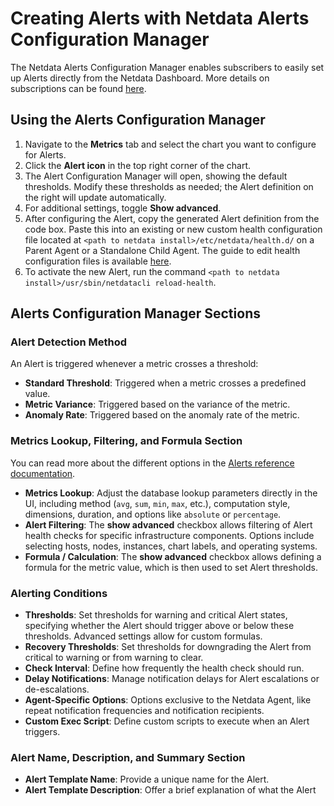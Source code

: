 # Creating Alerts with Netdata Alerts Configuration Manager

The Netdata Alerts Configuration Manager enables subscribers to easily set up Alerts directly from the Netdata Dashboard. More details on subscriptions can be found [here](https://www.netdata.cloud/pricing/).

## Using the Alerts Configuration Manager

1. Navigate to the **Metrics** tab and select the chart you want to configure for Alerts.
2. Click the **Alert icon** in the top right corner of the chart.
3. The Alert Configuration Manager will open, showing the default thresholds. Modify these thresholds as needed; the Alert definition on the right will update automatically.
4. For additional settings, toggle **Show advanced**.
5. After configuring the Alert, copy the generated Alert definition from the code box. Paste this into an existing or new custom health configuration file located at `<path to netdata install>/etc/netdata/health.d/` on a Parent Agent or a Standalone Child Agent. The guide to edit health configuration files is available [here](/src/health/REFERENCE.md#edit-health-configuration-files).
6. To activate the new Alert, run the command `<path to netdata install>/usr/sbin/netdatacli reload-health`.

## Alerts Configuration Manager Sections

### Alert Detection Method

An Alert is triggered whenever a metric crosses a threshold:

- **Standard Threshold**: Triggered when a metric crosses a predefined value.
- **Metric Variance**: Triggered based on the variance of the metric.
- **Anomaly Rate**: Triggered based on the anomaly rate of the metric.

### Metrics Lookup, Filtering, and Formula Section

You can read more about the different options in the [Alerts reference documentation](/src/health/REFERENCE.md).

- **Metrics Lookup**: Adjust the database lookup parameters directly in the UI, including method (`avg`, `sum`, `min`, `max`, etc.), computation style, dimensions, duration, and options like `absolute` or `percentage`.
- **Alert Filtering**: The **show advanced** checkbox allows filtering of Alert health checks for specific infrastructure components. Options include selecting hosts, nodes, instances, chart labels, and operating systems.
- **Formula / Calculation**: The **show advanced** checkbox allows defining a formula for the metric value, which is then used to set Alert thresholds.

### Alerting Conditions

- **Thresholds**: Set thresholds for warning and critical Alert states, specifying whether the Alert should trigger above or below these thresholds. Advanced settings allow for custom formulas.
- **Recovery Thresholds**: Set thresholds for downgrading the Alert from critical to warning or from warning to clear.
- **Check Interval**: Define how frequently the health check should run.
- **Delay Notifications**: Manage notification delays for Alert escalations or de-escalations.
- **Agent-Specific Options**: Options exclusive to the Netdata Agent, like repeat notification frequencies and notification recipients.
- **Custom Exec Script**: Define custom scripts to execute when an Alert triggers.

### Alert Name, Description, and Summary Section

- **Alert Template Name**: Provide a unique name for the Alert.
- **Alert Template Description**: Offer a brief explanation of what the Alert
<!--stackedit_data:
eyJoaXN0b3J5IjpbLTIxNDAzODUwMTRdfQ==
-->